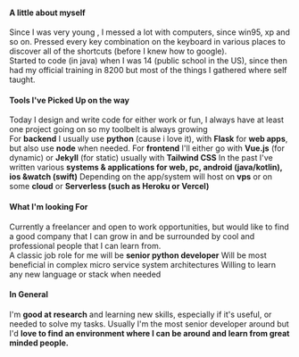<!-- Readme.md -->

#### A little about myself
Since I was very young , I messed a lot with computers, since win95, xp and so on. Pressed every key combination on the keyboard in various places to discover all of the shortcuts (before I knew how to google).<br>
Started to code (in java) when I was 14 (public school in the US), since then had my official training in 8200 but most of the things I gathered where self taught.

#### Tools I've Picked Up on the way
Today I design and write code for either work or fun, I always have at least one project going on so my toolbelt is always growing<br>
For <b>backend</b> I usually use <b>python</b> (cause i love it), with <b>Flask</b> for <b>web apps</b>, but  also use <b>node</b> when needed. For <b>frontend</b> I'll either go with <b>Vue.js</b> (for dynamic) or <b>Jekyll</b> (for static) usually with <b>Tailwind CSS</b>
In the past I've written various <b>systems & applications for web, pc, android (java/kotlin), ios &watch (swift)</b>
Depending on the app/system will host on <b>vps</b> or on some <b>cloud</b> or <b>Serverless (such as Heroku or Vercel)</b>

#### What I'm looking For
Currently a freelancer and open to work opportunities, but would like to find a good company that I can grow in and be surrounded by cool and professional people that I can learn from.<br>
A classic job role for me will be <b>senior python developer</b>
Will be most beneficial in complex micro service system architectures
Willing to learn any new language or stack when needed


#### In General
I'm <b>good at research</b> and learning new skills, especially if it's useful, or needed to solve my tasks. Usually I'm the most senior developer around but I'd <b>love to find an environment where I can be around and learn from great minded people.</b>
